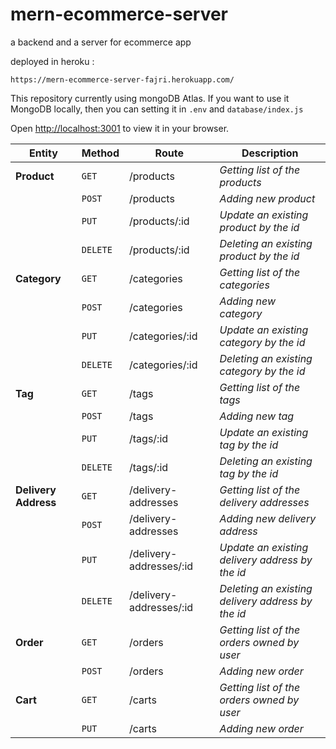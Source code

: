 # mern-ecommerce-server

a backend and a server for ecommerce app

deployed in heroku :

```
https://mern-ecommerce-server-fajri.herokuapp.com/
```

This repository currently using mongoDB Atlas.
If you want to use it MongoDB locally, then you can setting it in `.env` and `database/index.js`

Open [http://localhost:3001](http://localhost:3001) to view it in your browser.

| Entity               | Method   | Route                   | Description                                       |
| -------------------- | -------- | ----------------------- | ------------------------------------------------- |
| **Product**          | `GET`    | /products               | _Getting list of the products_                    |
|                      | `POST`   | /products               | _Adding new product_                              |
|                      | `PUT`    | /products/:id           | _Update an existing product by the id_            |
|                      | `DELETE` | /products/:id           | _Deleting an existing product by the id_          |
| **Category**         | `GET`    | /categories             | _Getting list of the categories_                  |
|                      | `POST`   | /categories             | _Adding new category_                             |
|                      | `PUT`    | /categories/:id         | _Update an existing category by the id_           |
|                      | `DELETE` | /categories/:id         | _Deleting an existing category by the id_         |
| **Tag**              | `GET`    | /tags                   | _Getting list of the tags_                        |
|                      | `POST`   | /tags                   | _Adding new tag_                                  |
|                      | `PUT`    | /tags/:id               | _Update an existing tag by the id_                |
|                      | `DELETE` | /tags/:id               | _Deleting an existing tag by the id_              |
| **Delivery Address** | `GET`    | /delivery-addresses     | _Getting list of the delivery addresses_          |
|                      | `POST`   | /delivery-addresses     | _Adding new delivery address_                     |
|                      | `PUT`    | /delivery-addresses/:id | _Update an existing delivery address by the id_   |
|                      | `DELETE` | /delivery-addresses/:id | _Deleting an existing delivery address by the id_ |
| **Order**            | `GET`    | /orders                 | _Getting list of the orders owned by user_        |
|                      | `POST`   | /orders                 | _Adding new order_                                |
| **Cart**             | `GET`    | /carts                  | _Getting list of the orders owned by user_        |
|                      | `PUT`    | /carts                  | _Adding new order_                                |
